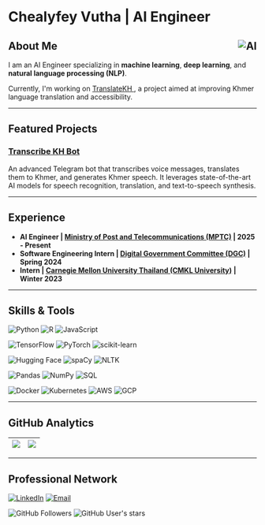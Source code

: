 # Chealyfey Vutha | AI Engineer 


## About Me <img align="right" alt="AI" src="https://img.shields.io/badge/AI%20Engineer-FF6F61?style=for-the-badge&logoColor=white" /> 

I am an AI Engineer specializing in **machine learning**, **deep learning**, and **natural language processing (NLP)**.

Currently, I'm working on <a href="https://translatekh.mptc.gov.kh/"> TranslateKH </a>, a project aimed at improving Khmer language translation and accessibility.

---

## Featured Projects
### [Transcribe KH Bot](https://github.com/lyfeyvutha/transcribe-kh-bot)
An advanced Telegram bot that transcribes voice messages, translates them to Khmer, and generates Khmer speech. It leverages state-of-the-art AI models for speech recognition, translation, and text-to-speech synthesis.

---

## Experience

- **AI Engineer | [Ministry of Post and Telecommunications (MPTC)](https://mptc.gov.kh/en/) | 2025 - Present**
- **Software Engineering Intern | [Digital Government Committee (DGC)](https://dgc.gov.kh/en) | Spring 2024**
- **Intern | [Carnegie Mellon University Thailand (CMKL University)](https://www.cmkl.ac.th/) | Winter 2023**
  
---

## Skills & Tools

![Python](https://img.shields.io/badge/Python-3776AB?style=for-the-badge&logo=python&logoColor=white)
![R](https://img.shields.io/badge/R-276DC3?style=for-the-badge&logo=r&logoColor=white)
![JavaScript](https://img.shields.io/badge/JavaScript-F7DF1E?style=for-the-badge&logo=javascript&logoColor=black)

![TensorFlow](https://img.shields.io/badge/TensorFlow-FF6F00?style=for-the-badge&logo=tensorflow&logoColor=white)
![PyTorch](https://img.shields.io/badge/PyTorch-EE4C2C?style=for-the-badge&logo=pytorch&logoColor=white)
![scikit-learn](https://img.shields.io/badge/scikit--learn-F7931E?style=for-the-badge&logo=scikit-learn&logoColor=white)

![Hugging Face](https://img.shields.io/badge/Hugging%20Face-FFAE33?style=for-the-badge&logo=huggingface&logoColor=black)
![spaCy](https://img.shields.io/badge/spaCy-09A3D5?style=for-the-badge&logo=spacy&logoColor=white)
![NLTK](https://img.shields.io/badge/NLTK-154F5B?style=for-the-badge&logo=python&logoColor=white)

![Pandas](https://img.shields.io/badge/Pandas-150458?style=for-the-badge&logo=pandas&logoColor=white)
![NumPy](https://img.shields.io/badge/NumPy-013243?style=for-the-badge&logo=numpy&logoColor=white)
![SQL](https://img.shields.io/badge/SQL-4479A1?style=for-the-badge&logo=mysql&logoColor=white)

![Docker](https://img.shields.io/badge/Docker-2496ED?style=for-the-badge&logo=docker&logoColor=white)
![Kubernetes](https://img.shields.io/badge/Kubernetes-326CE5?style=for-the-badge&logo=kubernetes&logoColor=white)
![AWS](https://img.shields.io/badge/AWS-232F3E?style=for-the-badge&logo=amazon-aws&logoColor=white)
![GCP](https://img.shields.io/badge/GCP-4285F4?style=for-the-badge&logo=google-cloud&logoColor=white)

---

## GitHub Analytics

| <a href="https://github.com/anuraghazra/github-readme-stats"><img align="center" src="https://github-readme-stats.vercel.app/api?username=lyfeyvutha&count_private=true&show_icons=true&theme=radical" /></a> | <a href="https://github-profile-summary-cards.vercel.app/"><img align="center" src="http://github-profile-summary-cards.vercel.app/api/cards/profile-details?username=lyfeyvutha&theme=radical" /></a> |
| ------------- | ------------- |

---

## Professional Network

<a href="https://www.linkedin.com/in/lyfeyvutha"><img src="https://img.shields.io/badge/LinkedIn-0077B5?style=for-the-badge&logo=linkedin&logoColor=white" alt="LinkedIn" /></a>
<a href="mailto:lyfeytech@gmail.com"><img src="https://img.shields.io/badge/Email-D14836?style=for-the-badge&logo=gmail&logoColor=white" alt="Email" /></a>

<img src="https://img.shields.io/github/followers/lyfeyvutha?label=Followers&style=social" alt="GitHub Followers" /> <img src="https://img.shields.io/github/stars/lyfeyvutha?affiliations=OWNER%2CCOLLABORATOR&style=social" alt="GitHub User's stars" />
